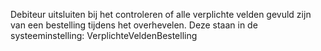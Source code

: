 Debiteur uitsluiten bij het controleren of alle verplichte velden gevuld zijn van een bestelling tijdens het overhevelen. Deze staan in de systeeminstelling: VerplichteVeldenBestelling
